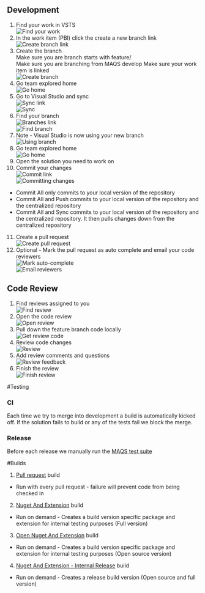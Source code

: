 
## Development
1. Find your work in VSTS  
![Find your work](ReadMeScreenshots/FindWork.PNG)
2. In the work item (PBI) click the create a new branch link  
![Create branch link](ReadMeScreenshots/CreateBranchLink.PNG)  
3. Create the branch  
	Make sure you are branch starts with feature/  
	Make sure you are branching from MAQS develop 
	Make sure your work item is linked  
![Create branch](ReadMeScreenshots/CreateBranch.PNG)  
4. Go team explored home  
![Go home](ReadMeScreenshots/GoHome.PNG)  
5. Go to Visual Studio and sync  
![Sync link](ReadMeScreenshots/SyncLink.PNG)  
![Sync](ReadMeScreenshots/SyncPull.PNG)
6. Find your branch  
![Branches link](ReadMeScreenshots/BranchesLink.PNG)  
![Find branch](ReadMeScreenshots/FindYourBranch.PNG)
7. Note - Visual Studio is now using your new branch  
![Using branch](ReadMeScreenshots/UsingBranch.PNG)
8. Go team explored home  
![Go home](ReadMeScreenshots/GoHome.PNG)
9. Open the solution you need to work on  
10. Commit your changes  
![Commit link](ReadMeScreenshots/CommitLink.PNG)    
![Committing changes](ReadMeScreenshots/CommitChanges.PNG)  
 * Commit All only commits to your local version of the repository
 * Commit All and Push commits to your local version of the repository and the centralized repository
 * Commit All and Sync commits to your local version of the repository and the centralized repository.  It then pulls changes down from the centralized repository  
11. Create a pull request  
![Create pull request](ReadMeScreenshots/CreateNewPullRequest.PNG)    
12. Optional - Mark the pull request as auto complete and email your code reviewers  
![Mark auto-complete](ReadMeScreenshots/AutoComplete.PNG)    
![Email reviewers](ReadMeScreenshots/EmailReviewers.PNG)    

## Code Review
1. Find reviews assigned to you  
![Find review](ReadMeScreenshots/FindCodeReviewAssignedToMe.PNG)   
2. Open the code review  
![Open review](ReadMeScreenshots/OpenTheCodeReview.PNG)   
3. Pull down the feature branch code locally  
![Get review code](ReadMeScreenshots/GetCodeReviewCode.PNG)   
4. Review code changes  
![Review](ReadMeScreenshots/ReviewCodeChanges.PNG)   
5. Add review comments and questions  
![Review feedback](ReadMeScreenshots/AddReviewCommentsAndDisucssion.PNG)  
5. Finish the review  
![Finish review](ReadMeScreenshots/FinishReview.PNG)  

#Testing
### CI
Each time we try to  merge into development a build is automatically kicked off.
If the solution fails to build or any of the tests fail we block the merge.
### Release
Before each release we manually run the [MAQS test suite](https://magenic.visualstudio.com/MaqsFramework/_testManagement?planId=2159&suiteId=2160&_a=tests)

#Builds
1. [Pull request](https://magenic.visualstudio.com/MaqsFramework/_build/index?context=Mine&path=%5C&definitionId=51&_a=completed) build  
 * Run with every pull request - failure will prevent code from being checked in
2. [Nuget And Extension](https://magenic.visualstudio.com/MaqsFramework/_build/index?context=Mine&path=%5C&definitionId=54&_a=completed) build  
 * Run on demand - Creates  a build version specific package and extension for internal testing purposes (Full version)
3. [Open Nuget And Extension](https://magenic.visualstudio.com/MaqsFramework/_build/index?context=Mine&path=%5C&definitionId=55&_a=completed) build  
 * Run on demand - Creates a build version specific package and extension for internal testing purposes (Open source version)
4. [Nuget And Extension - Internal Release](https://magenic.visualstudio.com/MaqsFramework/_build/index?context=Mine&path=%5C&definitionId=56&_a=completed) build  
 * Run on demand - Creates a release build version (Open source and full version) 